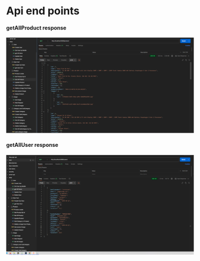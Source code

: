 <h1> Api end points </h1>
<h4>getAllProduct response</h4>
<img src="https://github.com/JagdeeshSinghRajpoot/E-Commerce-Backend-Spring-boot/blob/main/src/main/resources/static/image/git-image-1.png" alt="Home page" >
<h4>getAllUser response</h4>
<img src="https://github.com/JagdeeshSinghRajpoot/E-Commerce-Backend-Spring-boot/blob/main/src/main/resources/static/image/git-image-2.png" alt="Home page" >
